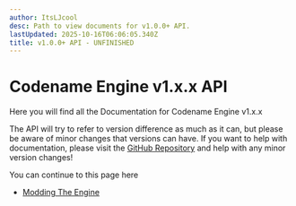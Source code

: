 ```yaml
---
author: ItsLJcool
desc: Path to view documents for v1.0.0+ API.
lastUpdated: 2025-10-16T06:06:05.340Z
title: v1.0.0+ API - UNFINISHED
---
```

# Codename Engine v1.x.x API
Here you will find all the Documentation for Codename Engine v1.x.x

The API will try to refer to version difference as much as it can, but please be aware of minor changes that versions can have.
If you want to help with documentation, please visit the <a href="https://github.com/CodenameCrew/codename-website/blob/main/README.md">GitHub Repository</a> and help with any minor version changes!

You can continue to this page here
- <a href="./modding/index.md">Modding The Engine</a>